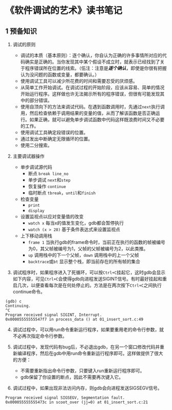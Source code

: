 # 《软件调试的艺术》读书笔记

## 1 预备知识

1. 调试的原则
    - 调试的本质（基本原则）：逐个确认，你自认为正确的许多事情所对应的代码确实是正确的。当你发现其中某个假设不成立时，就表示已经找到了关于程序错误所在位置的线索。（伍注：注意是***逐个确认***，即使是你很有把握认为没问题的函数或变量，都要确认。）
    - 使用调试工具可以减少所花费的时间和需要忍受的厌烦感。
    - 从简单工作开始调试。在调试过程的开始阶段，应该从容易、简单的情况开始运行程序。这样做也许无法揭示所有的程序错误，但很有可能发现其中的部分错误。
    - 使用自顶向下的方法来调试代码。在遇到函数调用时，先通过`next`执行调用，然后检查依赖于调用结果的变量的值，从而了解该函数是否正确运行。如果正确，就可以避免单步调试函数中代码这样既浪费时间又不必要的工作。
    - 使用调试工具确定段错误的位置。
    - 通过发出中断确定无限循环的位置。
    - 使用二分搜索。

2. 主要调试器操作
    - 单步调试源代码
        - 断点 `break line_no`
        - 单步调试 `next`和`step`
        - 恢复操作 `continue`
        - 临时断点 `tbreak`，`until`和`finish`
    - 检查变量
        - `print`
        - `display`
    - 设置监视点以应对变量值的改变
        - `watch x` 每当x的值发生变化，gdb都会暂停执行
        - `watch (x > 28)` 基于条件表达式来设置监视点
    - 上下移动调用栈
        - `frame 1` 当执行gdb的frame命令时，当前正在执行的函数的帧被编号为0，其父帧被编号为1，父帧的父帧被编号为2，以此类推。
        - `up` 调用栈中的下一个父帧，`down` 调用栈中的上一个父帧
        - `backtrace`或`bt` 显示整个栈，即当前存在的所有帧的集合

3. 调试程序时，如果程序进入了死循环，可以按`Ctrl+C`挂起它，这时gdb会显示如下内容，可见`Ctrl+C`会使得gdb向进程发送SIGINT信号。有时最好挂起和重启几次，以便查看每次是在何处停止的。方法是在两次按下`Ctrl+C`之间执行continue命令。
```
(gdb) c
Continuing.
^C
Program received signal SIGINT, Interrupt.
0x00005555555547f7 in process_data () at 01_insert_sort.c:49
```

4. 调试过程中，可以用run命令重新运行程序，如果要重用老的命令行参数，就不必再次指定命令行参数。

5. 调试过程中，发现代码有bug后，不必退出gdb，在另一个窗口修改代码并重新编译程序，然后在gdb中用run命令重新运行程序即可。这样做提供了很大的方便：
    - 不需要重新指出命令行参数，只要键入run重新运行程序即可。
    - gdb保留了你设置的断点，因此不需要再次键入它。

6. 调试过程中，如果出现非法访问内存，则gdb会向进程发送SIGSEGV信号。
```
Program received signal SIGSEGV, Segmentation fault.
0x000055555555473c in scoot_over (jj=0) at 01_insert_sort.c:21
```
